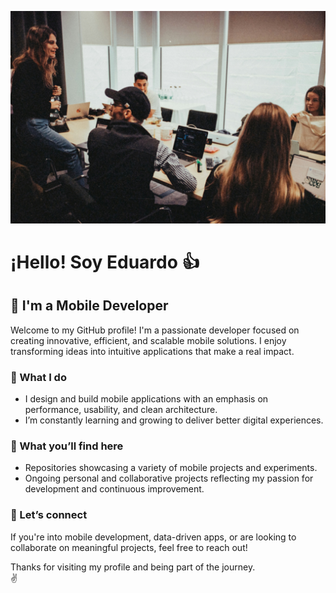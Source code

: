 
![Banner Para Linkedin Recursos Humanos Fotográfico Gris Claro](https://github.com/EduardoArismendy/ImagenesURL/blob/main/w.jpg)

# ¡Hello! Soy Eduardo 👍

## 👋 I'm a Mobile Developer

Welcome to my GitHub profile! I'm a passionate developer focused on creating innovative, efficient, and scalable mobile solutions. I enjoy transforming ideas into intuitive applications that make a real impact.

### 🚀 What I do
- I design and build mobile applications with an emphasis on performance, usability, and clean architecture.
- I’m constantly learning and growing to deliver better digital experiences.

### 📂 What you’ll find here
- Repositories showcasing a variety of mobile projects and experiments.
- Ongoing personal and collaborative projects reflecting my passion for development and continuous improvement.

### 🤝 Let’s connect
If you're into mobile development, data-driven apps, or are looking to collaborate on meaningful projects, feel free to reach out!

Thanks for visiting my profile and being part of the journey.  
✌️
